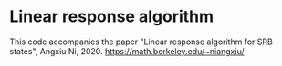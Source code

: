 # Linear response algorithm

This code accompanies the paper "Linear response algorithm for SRB states", Angxiu Ni, 2020.
https://math.berkeley.edu/~niangxiu/
